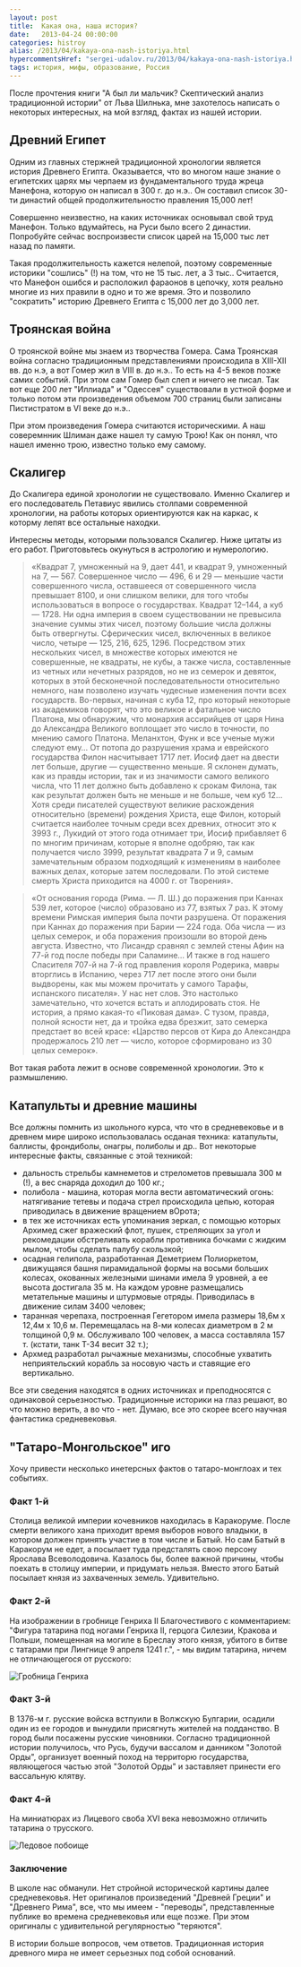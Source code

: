 ```yaml
---
layout: post
title:  Какая она, наша история?
date:   2013-04-24 00:00:00
categories: histroy
alias: /2013/04/kakaya-ona-nash-istoriya.html
hypercommentsHref: "sergei-udalov.ru/2013/04/kakaya-ona-nash-istoriya.html"
tags: история, мифы, образование, Россия
---
```


После прочтения книги "А был ли мальчик? Скептический анализ традиционной истории" от Льва Шилнька, мне захотелось написать о некоторых интересных, на мой взгляд, фактах из нашей истории.

## Древний Египет

Одним из главных стержней традиционной хронологии является история Древнего Египта. Оказывается, что во многом наше знание о египетских царях мы черпаем из фундаментального труда жреца Манефона, которую он написал в 300 г. до н.э.. Он составил список 30-ти династий общей продолжительностю правления 15,000 лет!

Совершенно неизвестно, на каких источниках основывал свой труд Манефон. Только вдумайтесь, на Руси было всего 2 династии. Попробуйте сейчас воспроизвести список царей на 15,000 тыс лет назад по памяти.

Такая продолжительность кажется нелепой, поэтому современные историки "сошлись" (!) на том, что не 15 тыс. лет, а 3 тыс..  Считается, что Манефон ошибся и расположил фараонов в цепочку, хотя реально многие из них правили в одно и то же время. Это и позволило "сократить" историю Древнего Египта с 15,000 лет до 3,000 лет.


## Троянская война

О троянской войне мы знаем из творчества Гомера. Сама Троянская война согласно традиционным представлениями происходила в XIII-XII вв. до н.э, а вот Гомер жил в VIII в. до н.э.. То есть на 4-5 веков позже самих событий. При этом сам Гомер был слеп и ничего не писал. Так вот еще 200 лет "Иллиада" и "Одессея" существовали в устной форме и только потом эти произведения объемом 700 страниц были записаны Пистистратом в VI веке до н.э..

При этом произведения Гомера считаются историческими. А наш соверемнник Шлиман даже нашел ту самую Трою! Как он понял, что нашел именно трою, известно только ему самому.

## Скалигер

До Скалигера единой хронологии не существовало. Именно Скалигер и его последователь Петавиус явились столпами современной хронологии, на работы которых ориентируются как на каркас, к которму лепят все остальные находки.

Интересны методы, которыми пользовался Скалигер. Ниже цитаты из его работ. Приготовьтесь окунуться в астрологию и нумерологию.

> «Квадрат 7, умноженный на 9, дает 441, и квадрат 9, умноженный на 7, — 567. Совершенное число — 496, 6 и 29 — меньшие части совершенного числа, оставшееся от совершенного числа превышает 8100, и они слишком велики, для того чтобы использоваться в вопросе о государствах. Квадрат 12–144, а куб — 1728. Ни одна империя в своем существовании не превысила значение суммы этих чисел, поэтому большие числа должны быть отвергнуты. Сферических чисел, включенных в великое число, четыре — 125, 216, 625, 1296. Посредством этих нескольких чисел, в множестве которых имеются не совершенные, не квадраты, не кубы, а также числа, составленные из четных или нечетных разрядов, но не из семерок и девяток, которых в этой бесконечной последовательности относительно немного, нам позволено изучать чудесные изменения почти всех государств. Во-первых, начиная с куба 12, про который некоторые из академиков говорят, что это великое и фатальное число Платона, мы обнаружим, что монархия ассирийцев от царя Нина до Александра Великого воплощает это число в точности, по мнению самого Платона. Меланхтон, Функ и все ученые мужи следуют ему… От потопа до разрушения храма и еврейского государства Филон насчитывает 1717 лет. Иосиф дает на двести лет больше, другие — существенно меньше. Я склонен думать, как из правды истории, так и из значимости самого великого числа, что 11 лет должно быть добавлено к срокам Филона, так как результат должен быть не меньше и не больше, чем куб 12… Хотя среди писателей существуют великие расхождения относительно (времени) рождения Христа, еще Филон, который считается наиболее точным среди всех древних, относит это к 3993 г., Лукидий от этого года отнимает три, Иосиф прибавляет 6 по многим причинам, которые я вполне одобряю, так как получается число 3999, результат квадрата 7 и 9, самым замечательным образом подходящий к изменениям в наиболее важных делах, которые затем последовали. По этой системе смерть Христа приходится на 4000 г. от Творения».

>  «От основания города (Рима. — Л. Ш.) до поражения при Каннах 539 лет, которое (число) образовано из 77, взятых 7 раз. К этому времени Римская империя была почти разрушена. От поражения при Каннах до поражения при Барии — 224 года. Оба числа — из целых семерок, и оба поражения произошли во второй день августа. Известно, что Лисандр сравнял с землей стены Афин на 77-й год после победы при Саламине… И также в год нашего Спасителя 707-й на 7-й год правления короля Родерика, мавры вторглись в Испанию, через 717 лет после этого они были выдворены, как мы можем прочитать у самого Тарафы, испанского писателя». У нас нет слов. Это настолько замечательно, что хочется встать и аплодировать стоя. Не история, а прямо какая-то «Пиковая дама». С тузом, правда, полной ясности нет, да и тройка едва брезжит, зато семерка предстает во всей красе: «Царство персов от Кира до Александра продержалось 210 лет — число, которое сформировано из 30 целых семерок».

Вот такая работа лежит в основе современной хронологии. Это к размышлению.

##  Катапульты и древние машины

Все должны помнить из школьного курса, что что в средневековье и в древнем мире широко использовалась осданая техника: катапульты, баллисты, фрондиболы, онагры, полиболы и др.. Вот некоторые интересные факты, связанные с этой техникой:

  * дальность стрельбы камнеметов и стрелометов превышала 300 м (!), а вес снаряда доходил до 100 кг.;
  * полибола - машина, которая могла вести автоматический огонь: натягивание тетевы и подача стрел происходила цепью, которая приводилась в движение вращением вОрота;
  * в тех же источниках есть упоминания зеркал, с помощью которых Архимед сжег вражеский флот, пушек, стреляющих за угол и рекомедации обстреливать корабли противника бочками с жидким мылом, чтобы сделать палубу скользкой;
  * осадная гелипола, разработанная Деметрием Полиоркетом, движущаяся башня пирамидальной формы на восьми больших колесах, окованных железными шинами имела 9 уровней, а ее высота достигала 35 м. На каждом уровне размещались метательные машины и штурмовые отряды. Приводилась в движение силам 3400 человек;
  * таранная черепаха, построенная Гегетором имела размеры 18,6м x 12,4м x 10,6 м. Перемещалась на 8-ми колесах диаметром в 2 м толщиной 0,9 м. Обслуживало 100 человек, а масса составляла 157 т. (кстати, танк Т-34 весит 32 т.);
  * Архмед разработал рычажные механизмы, способные ухватить неприятельский корабль за носовую часть и ставящие его вертикально.

Все эти сведения находятся в одних источниках и преподносятся с одинаковой серьезностью. Традиционные историки на глаз решают, во что можно верить, а во что - нет. Думаю, все это скорее всего научная фантастика средневековья.

## "Татаро-Монгольское" иго

Хочу привести несколько инетерсных фактов о татаро-монглоах и тех событиях.

### Факт 1-й

Столица великой империи кочевников находилась в Каракоруме. После смерти великого хана приходит время выборов нового владыки, в котором должен принять участие в том числе и Батый. Но сам Батый в Каракорум не едет, а посылает туда предсталять свою персону Ярослава Всеволодовича. Казалось бы, более важной причины, чтобы поехать в столицу империи, и придумать нельзя. Вместо этого Батый посылает князя из захваченных земель. Удивительно.

### Факт 2-й

На изображении в гробнице Генриха II Благочестивого с комментарием: "Фигура татарина под ногами Генриха II, герцога Силезии, Кракова и Польши, помещенная на могиле в Бреслау этого князя, убитого в битве с татарами при Лингнице 9 апреля 1241 г.", - мы видим татарина, ничем не отличающегося от русского:

![Гробница Генриха](/images/posts/kakaya-ona-nasha-istoria/grobnica-genriha.png "Гробница Генриха II")

### Факт 3-й

В 1376-м г. русские войска встпуили в Волжскую Булгарии, осадили один из ее городов и вынудили присягнуть жителей на подданство. В город были посажены русские чиновники. Согласно традиционной истории получилось, что Русь, будучи вассалом и данником "Золотой Орды", организует военный поход на территорю государства, являющегося частью этой "Золотой Орды" и заставляет принести его вассальную клятву.

### Факт 4-й

На миниатюрах из Лицевого своба XVI века невозможно отличить татарина о трусского.

![Ледовое побоище](/images/posts/kakaya-ona-nasha-istoria/ledovoe_poboishe.jpeg "Ледовое побоище")

### Заключение

В школе нас обманули. Нет стройной исторической картины далее средневековья. Нет оригиналов произведений "Древней Греции" и "Древнего Рима", все, что мы имеем - "переводы", представленные публике во времена средневековья или еще позже. При этом оригиналы с удивительной регулярностью "теряются".

В истории больше вопросов, чем ответов. Традиционная история древного мира не имеет серьезных под собой оснований.







